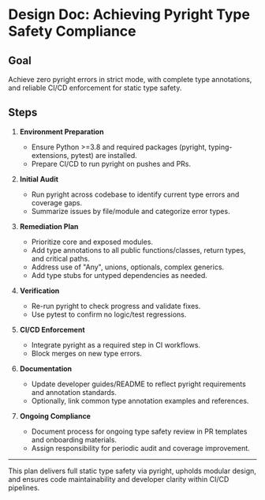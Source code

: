 # Design Doc: Achieving Pyright Type Safety Compliance

## Goal
Achieve zero pyright errors in strict mode, with complete type annotations, and reliable CI/CD enforcement for static type safety.

## Steps

1. **Environment Preparation**
   - Ensure Python >=3.8 and required packages (pyright, typing-extensions, pytest) are installed.
   - Prepare CI/CD to run pyright on pushes and PRs.

2. **Initial Audit**
   - Run pyright across codebase to identify current type errors and coverage gaps.
   - Summarize issues by file/module and categorize error types.

3. **Remediation Plan**
   - Prioritize core and exposed modules.
   - Add type annotations to all public functions/classes, return types, and critical paths.
   - Address use of "Any", unions, optionals, complex generics.
   - Add type stubs for untyped dependencies as needed.

4. **Verification**
   - Re-run pyright to check progress and validate fixes.
   - Use pytest to confirm no logic/test regressions.

5. **CI/CD Enforcement**
   - Integrate pyright as a required step in CI workflows.
   - Block merges on new type errors.

6. **Documentation**
   - Update developer guides/README to reflect pyright requirements and annotation standards.
   - Optionally, link common type annotation examples and references.

7. **Ongoing Compliance**
   - Document process for ongoing type safety review in PR templates and onboarding materials.
   - Assign responsibility for periodic audit and coverage improvement.

---

This plan delivers full static type safety via pyright, upholds modular design, and ensures code maintainability and developer clarity within CI/CD pipelines.